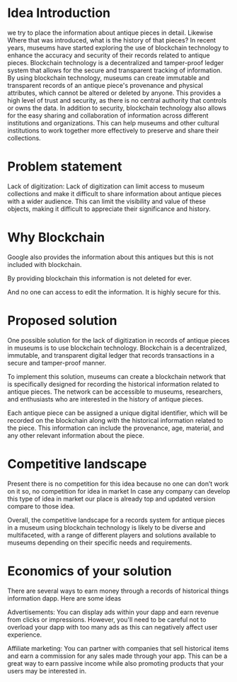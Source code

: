 # Idea Introduction

we try to place the information about antique
pieces in detail. Likewise Where that was introduced, what is the history of that pieces?
In recent years, museums have started exploring the use of blockchain technology to enhance the accuracy and security of their records related to antique pieces. Blockchain technology is a decentralized and tamper-proof ledger system that allows for the secure and transparent tracking of information.
By using blockchain technology, museums can create immutable and transparent records of an antique piece's provenance and physical attributes, which cannot be altered or deleted by anyone. This provides a high level of trust and security, as there is no central authority that controls or owns the data.
In addition to security, blockchain technology also allows for the easy sharing and collaboration of information across different institutions and organizations. This can help museums and other cultural institutions to work together more effectively to preserve and share their collections.



# Problem statement

Lack of digitization: Lack of digitization can limit access to museum collections and make it difficult to share information about antique pieces with a wider audience. This can limit the visibility and value of these objects, making it difficult to appreciate their significance and history.



# Why Blockchain

Google also provides the information about this                     antiques but this is not included with blockchain.

By providing blockchain this information is not deleted for ever. 

And no one can access to edit the information. It is highly secure for this.



# Proposed solution

One possible solution for the lack of digitization in records of antique pieces in museums is to use blockchain technology. Blockchain is a decentralized, immutable, and transparent digital ledger that records transactions in a secure and tamper-proof manner.

To implement this solution, museums can create a blockchain network that is specifically designed for recording the historical information related to antique pieces. The network can be accessible to museums, researchers, and enthusiasts who are interested in the history of antique pieces.

Each antique piece can be assigned a unique digital identifier, which will be recorded on the blockchain along with the historical information related to the piece. This information can include the provenance, age, material, and any other relevant information about the piece.



# Competitive landscape

Present there is no competition for this idea because no one can don’t work on it so, no competition for idea in market In case any company can develop this type of idea in market our place is already top and updated version compare to those idea.

Overall, the competitive landscape for a records system for antique pieces in a museum using blockchain technology is likely to be diverse and multifaceted, with a range of different players and solutions available to museums depending on their specific needs and requirements.



# Economics of your solution

There are several ways to earn money through a records of historical things information dapp. Here are some ideas

Advertisements: You can display ads within your dapp and earn revenue from clicks or impressions. However, you'll need to be careful not to overload your dapp with too many ads as this can negatively affect user experience.

Affiliate marketing: You can partner with companies that sell historical items and earn a commission for any sales made through your app. This can be a great way to earn passive income while also promoting products that your users may be interested in.






